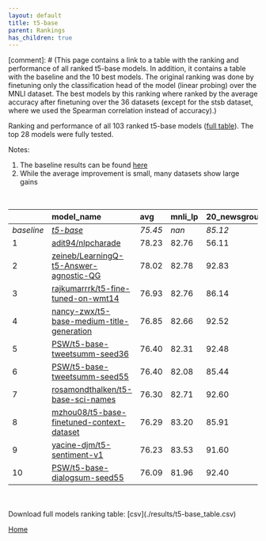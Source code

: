 ```yaml
---
layout: default
title: t5-base
parent: Rankings
has_children: true
---
```

[comment]: # (This page contains a link to a table with the ranking and performance of all ranked t5-base models. In addition, it contains a table with the baseline and the 10 best models. The original ranking was done by finetuning only the classification head of the model (linear probing) over the MNLI dataset.  The best models  by this ranking where ranked by the average accuracy after finetuning over the 36 datasets (except for the stsb dataset, where we used the Spearman correlation instead of accuracy).)

Ranking and performance of all 103 ranked t5-base models ([full table](./results/t5-base_table.csv)).  The top 28 models were fully tested.

Notes:
1. The baseline results can be found [here](t5-base_pretrain_scores_table)
1. While the average improvement is small, many datasets show large gains
<br>


|            | model_name                                                                                                                                                                                                                                                                                                                                                                                                                                                                                                                                                                                                                                                                                                                              | avg     | mnli_lp   | 20_newsgroup   | ag_news   | amazon_reviews_multi   | anli    | boolq   | cb      | cola    | copa    | dbpedia   | esnli   | financial_phrasebank   | imdb    | isear   | mnli    | mrpc    | multirc   | poem_sentiment   | qnli    | qqp     | rotten_tomatoes   | rte     | sst2    | sst_5bins   | stsb    | trec_coarse   | trec_fine   | tweet_ev_emoji   | tweet_ev_emotion   | tweet_ev_hate   | tweet_ev_irony   | tweet_ev_offensive   | tweet_ev_sentiment   | wic     | wnli    | wsc     | yahoo_answers   |
|:-----------|:----------------------------------------------------------------------------------------------------------------------------------------------------------------------------------------------------------------------------------------------------------------------------------------------------------------------------------------------------------------------------------------------------------------------------------------------------------------------------------------------------------------------------------------------------------------------------------------------------------------------------------------------------------------------------------------------------------------------------------------|:--------|:----------|:---------------|:----------|:-----------------------|:--------|:--------|:--------|:--------|:--------|:----------|:--------|:-----------------------|:--------|:--------|:--------|:--------|:----------|:-----------------|:--------|:--------|:------------------|:--------|:--------|:------------|:--------|:--------------|:------------|:-----------------|:-------------------|:----------------|:-----------------|:---------------------|:---------------------|:--------|:--------|:--------|:----------------|
| *baseline* | *[t5-base](t5-base_pretrain_scores_table)*                                                                                                                                                                                                                                                                                                                                                                                                                                                                                                                                                                                                                                                                                              | *75.45* | *nan*     | *85.12*        | *89.42*   | *66.54*                | *47.05* | *76.66* | *75.54* | *81.91* | *49.65* | *76.41*   | *89.72* | *85.30*                | *92.33* | *71.28* | *83.80* | *85.66* | *60.28*   | *74.42*          | *90.38* | *88.94* | *88.61*           | *73.68* | *93.84* | *55.55*     | *85.31* | *97.21*       | *92.33*     | *44.88*          | *79.51*            | *52.74*         | *73.74*          | *84.03*              | *70.21*              | *67.19* | *55.35* | *60.00* | *71.59*         |
| 1          | [adit94/nlpcharade](model_gain_chart?avg=2.78&mnli_lp=nan&20_newsgroup=-29.01&ag_news=2.38&amazon_reviews_multi=4.40&anli=1.58&boolq=10.84&cb=-8.92&cola=-2.62&copa=39.82&dbpedia=12.81&esnli=0.60&financial_phrasebank=1.31&imdb=-10.84&isear=26.32&mnli=8.64&mrpc=3.06&multirc=12.08&poem_sentiment=-29.04&qnli=-34.05&qqp=1.74&rotten_tomatoes=-36.72&rte=16.64&sst2=-9.88&sst_5bins=18.68&stsb=-5.99&trec_coarse=-30.77&trec_fine=-0.01&tweet_ev_emoji=47.56&tweet_ev_emotion=10.81&tweet_ev_hate=21.50&tweet_ev_irony=10.21&tweet_ev_offensive=-13.09&tweet_ev_sentiment=16.40&wic=4.61&wnli=0.99&wsc=17.17&yahoo_answers=21.01&model_name=adit94%2Fnlpcharade&base_name=t5-base)                                                  | 78.23   | 82.76     | 56.11          | 91.80     | 70.95                  | 48.62   | 87.50   | 66.61   | 79.29   | 89.47   | 89.21     | 90.32   | 86.62                  | 81.49   | 97.60   | 92.44   | 88.73   | 72.36     | 45.38            | 56.34   | 90.68   | 51.89             | 90.32   | 83.95   | 74.23       | 79.33   | 66.44         | 92.32       | 92.44            | 90.32              | 74.23           | 83.95            | 70.95                | 86.62                | 71.80   | 56.34   | 77.17   | 92.60           |
| 2          | [zeineb/LearningQ-t5-Answer-agnostic-QG](model_gain_chart?avg=2.57&mnli_lp=nan&20_newsgroup=7.72&ag_news=-17.39&amazon_reviews_multi=25.92&anli=1.23&boolq=9.06&cb=-16.52&cola=5.10&copa=19.00&dbpedia=10.13&esnli=0.83&financial_phrasebank=-11.30&imdb=-25.69&isear=4.79&mnli=2.87&mrpc=5.14&multirc=-1.63&poem_sentiment=19.27&qnli=2.07&qqp=-1.06&rotten_tomatoes=-14.12&rte=0.32&sst2=-7.16&sst_5bins=29.45&stsb=-7.36&trec_coarse=-41.73&trec_fine=-3.21&tweet_ev_emoji=45.67&tweet_ev_emotion=1.98&tweet_ev_hate=-1.25&tweet_ev_irony=0.75&tweet_ev_offensive=0.97&tweet_ev_sentiment=0.21&wic=22.41&wnli=-0.42&wsc=12.49&yahoo_answers=13.94&model_name=zeineb%2FLearningQ-t5-Answer-agnostic-QG&base_name=t5-base)             | 78.02   | 82.78     | 92.83          | 72.03     | 92.46                  | 48.28   | 85.71   | 59.01   | 87.01   | 68.65   | 86.54     | 90.55   | 74.01                  | 66.64   | 76.07   | 86.68   | 90.81   | 58.65     | 93.69            | 92.46   | 87.88   | 74.49             | 74.01   | 86.68   | 85.00       | 77.95   | 55.48         | 89.12       | 90.55            | 81.49              | 51.48           | 74.49            | 85.00                | 70.42                | 89.60   | 54.93   | 72.49   | 85.53           |
| 3          | [rajkumarrrk/t5-fine-tuned-on-wmt14](model_gain_chart?avg=1.48&mnli_lp=nan&20_newsgroup=1.02&ag_news=0.15&amazon_reviews_multi=0.40&anli=1.48&boolq=2.49&cb=10.18&cola=-0.42&copa=3.35&dbpedia=0.83&esnli=0.93&financial_phrasebank=-1.80&imdb=0.36&isear=0.49&mnli=2.97&mrpc=-0.12&multirc=0.24&poem_sentiment=10.19&qnli=2.11&qqp=1.70&rotten_tomatoes=-0.71&rte=4.30&sst2=-0.60&sst_5bins=-0.71&stsb=2.82&trec_coarse=0.99&trec_fine=-0.33&tweet_ev_emoji=0.10&tweet_ev_emotion=1.56&tweet_ev_hate=-0.18&tweet_ev_irony=2.02&tweet_ev_offensive=1.08&tweet_ev_sentiment=-0.04&wic=1.93&wnli=0.99&wsc=3.46&yahoo_answers=0.18&model_name=rajkumarrrk%2Ft5-fine-tuned-on-wmt14&base_name=t5-base)                                      | 76.93   | 82.76     | 86.14          | 89.57     | 66.94                  | 48.53   | 79.14   | 85.71   | 81.50   | 53.00   | 77.23     | 90.66   | 83.50                  | 92.69   | 71.77   | 86.77   | 85.54   | 60.52     | 84.62            | 92.49   | 90.63   | 87.90             | 77.98   | 93.23   | 54.84       | 88.13   | 98.20         | 92.00       | 44.98            | 81.07              | 52.56           | 75.77            | 85.12                | 70.17                | 69.12   | 56.34   | 63.46   | 71.77           |
| 4          | [nancy-zwx/t5-base-medium-title-generation](model_gain_chart?avg=1.40&mnli_lp=nan&20_newsgroup=7.41&ag_news=-13.15&amazon_reviews_multi=26.25&anli=3.33&boolq=1.92&cb=-20.54&cola=0.25&copa=10.75&dbpedia=9.17&esnli=-39.35&financial_phrasebank=-9.85&imdb=-9.50&isear=15.03&mnli=8.99&mrpc=3.55&multirc=28.69&poem_sentiment=-28.83&qnli=-14.93&qqp=1.70&rotten_tomatoes=-9.78&rte=-17.34&sst2=-6.77&sst_5bins=29.22&stsb=3.03&trec_coarse=-3.98&trec_fine=-37.04&tweet_ev_emoji=11.45&tweet_ev_emotion=11.12&tweet_ev_hate=-2.36&tweet_ev_irony=11.02&tweet_ev_offensive=-13.49&tweet_ev_sentiment=16.85&wic=4.77&wnli=35.28&wsc=11.33&yahoo_answers=26.21&model_name=nancy-zwx%2Ft5-base-medium-title-generation&base_name=t5-base) | 76.85   | 82.66     | 92.52          | 76.27     | 92.79                  | 50.38   | 78.57   | 55.00   | 82.17   | 60.40   | 85.58     | 50.38   | 75.45                  | 82.83   | 86.31   | 92.79   | 89.22   | 88.97     | 45.59            | 75.45   | 90.64   | 78.83             | 56.34   | 87.06   | 84.77       | 88.34   | 93.23         | 55.29       | 56.34            | 90.64              | 50.38           | 84.77            | 70.55                | 87.06                | 71.97   | 90.64   | 71.33   | 97.80           |
| 5          | [PSW/t5-base-tweetsumm-seed36](model_gain_chart?avg=0.95&mnli_lp=nan&20_newsgroup=7.37&ag_news=-4.06&amazon_reviews_multi=9.48&anli=1.79&boolq=10.84&cb=-15.24&cola=0.45&copa=18.22&dbpedia=10.13&esnli=1.19&financial_phrasebank=-1.24&imdb=-25.41&isear=21.52&mnli=-34.96&mrpc=0.12&multirc=29.69&poem_sentiment=19.84&qnli=1.76&qqp=-1.27&rotten_tomatoes=-43.98&rte=-2.92&sst2=-42.79&sst_5bins=24.04&stsb=-6.14&trec_coarse=-42.41&trec_fine=-4.06&tweet_ev_emoji=25.53&tweet_ev_emotion=6.95&tweet_ev_hate=39.41&tweet_ev_irony=-2.99&tweet_ev_offensive=-29.11&tweet_ev_sentiment=20.70&wic=4.45&wnli=-0.42&wsc=11.87&yahoo_answers=26.01&model_name=PSW%2Ft5-base-tweetsumm-seed36&base_name=t5-base)                           | 76.40   | 82.31     | 92.48          | 85.36     | 76.02                  | 48.84   | 87.50   | 60.29   | 82.36   | 67.87   | 86.54     | 90.91   | 84.07                  | 66.92   | 92.80   | 48.84   | 85.78   | 89.97     | 94.27            | 92.15   | 87.67   | 44.63             | 70.76   | 51.04   | 79.59       | 79.17   | 54.80         | 88.27       | 70.42            | 86.46              | 92.15           | 70.76            | 54.93                | 90.91                | 71.64   | 54.93   | 71.87   | 97.60           |
| 6          | [PSW/t5-base-tweetsumm-seed55](model_gain_chart?avg=0.95&mnli_lp=nan&20_newsgroup=0.32&ag_news=-0.45&amazon_reviews_multi=-0.16&anli=1.20&boolq=1.08&cb=4.82&cola=-0.90&copa=5.35&dbpedia=-0.21&esnli=0.53&financial_phrasebank=-0.20&imdb=0.05&isear=-0.55&mnli=2.55&mrpc=0.61&multirc=0.63&poem_sentiment=11.15&qnli=2.09&qqp=1.34&rotten_tomatoes=-1.08&rte=-0.40&sst2=-0.26&sst_5bins=0.06&stsb=2.27&trec_coarse=0.59&trec_fine=-1.13&tweet_ev_emoji=0.55&tweet_ev_emotion=2.19&tweet_ev_hate=0.13&tweet_ev_irony=1.26&tweet_ev_offensive=-0.31&tweet_ev_sentiment=0.34&wic=2.40&wnli=-1.83&wsc=-0.38&yahoo_answers=0.44&model_name=PSW%2Ft5-base-tweetsumm-seed55&base_name=t5-base)                                               | 76.40   | 82.08     | 85.44          | 88.97     | 66.38                  | 48.25   | 77.74   | 80.36   | 81.02   | 55.00   | 76.20     | 90.25   | 85.10                  | 92.38   | 70.73   | 86.35   | 86.27   | 60.91     | 85.58            | 92.48   | 90.27   | 87.52             | 73.29   | 93.58   | 55.61       | 87.58   | 97.80         | 91.20       | 45.43            | 81.70              | 52.86           | 75.00            | 83.72                | 70.55                | 69.59   | 53.52   | 59.62   | 72.03           |
| 7          | [rosamondthalken/t5-base-sci-names](model_gain_chart?avg=0.85&mnli_lp=nan&20_newsgroup=7.48&ag_news=-0.39&amazon_reviews_multi=-21.65&anli=3.14&boolq=2.15&cb=10.18&cola=0.64&copa=5.35&dbpedia=8.96&esnli=-39.53&financial_phrasebank=-32.75&imdb=-3.31&isear=-0.15&mnli=-27.46&mrpc=2.33&multirc=-0.42&poem_sentiment=17.98&qnli=-0.12&qqp=1.77&rotten_tomatoes=-33.31&rte=-23.49&sst2=-8.54&sst_5bins=38.03&stsb=3.36&trec_coarse=-12.59&trec_fine=6.07&tweet_ev_emoji=29.60&tweet_ev_emotion=3.98&tweet_ev_hate=18.07&tweet_ev_irony=12.94&tweet_ev_offensive=8.48&tweet_ev_sentiment=6.32&wic=3.03&wnli=34.91&wsc=3.46&yahoo_answers=5.94&model_name=rosamondthalken%2Ft5-base-sci-names&base_name=t5-base)                        | 76.30   | 82.71     | 92.60          | 89.03     | 44.89                  | 50.19   | 78.81   | 85.71   | 82.55   | 55.00   | 85.37     | 50.19   | 52.56                  | 89.02   | 71.13   | 56.34   | 87.99   | 59.86     | 92.40            | 90.26   | 90.70   | 55.29             | 50.19   | 85.30   | 93.58       | 88.67   | 84.62         | 98.40       | 74.49            | 83.49              | 70.81           | 86.69            | 92.51                | 76.53                | 70.22   | 90.26   | 63.46   | 77.53           |
| 8          | [mzhou08/t5-base-finetuned-context-dataset](model_gain_chart?avg=0.84&mnli_lp=nan&20_newsgroup=0.80&ag_news=-0.42&amazon_reviews_multi=-0.14&anli=2.89&boolq=3.07&cb=1.25&cola=0.83&copa=-7.65&dbpedia=1.36&esnli=-39.78&financial_phrasebank=-0.70&imdb=0.40&isear=0.30&mnli=8.89&mrpc=0.86&multirc=0.42&poem_sentiment=9.23&qnli=-13.13&qqp=1.41&rotten_tomatoes=0.04&rte=-24.39&sst2=0.77&sst_5bins=0.42&stsb=3.14&trec_coarse=0.59&trec_fine=-0.93&tweet_ev_emoji=0.17&tweet_ev_emotion=2.76&tweet_ev_hate=24.05&tweet_ev_irony=10.21&tweet_ev_offensive=-12.86&tweet_ev_sentiment=16.30&wic=1.46&wnli=35.19&wsc=3.46&yahoo_answers=-0.06&model_name=mzhou08%2Ft5-base-finetuned-context-dataset&base_name=t5-base)                 | 76.29   | 83.20     | 85.91          | 89.00     | 66.40                  | 49.94   | 79.72   | 76.79   | 82.74   | 42.00   | 77.77     | 49.94   | 84.60                  | 92.73   | 71.58   | 92.70   | 86.52   | 60.71     | 83.65            | 77.26   | 90.35   | 88.65             | 49.30   | 94.61   | 55.97       | 88.45   | 97.80         | 91.40       | 45.05            | 82.27              | 76.79           | 83.95            | 71.17                | 86.51                | 68.65   | 90.54   | 63.46   | 71.53           |
| 9          | [yacine-djm/t5-sentiment-v1](model_gain_chart?avg=0.78&mnli_lp=nan&20_newsgroup=6.48&ag_news=-17.38&amazon_reviews_multi=19.66&anli=1.76&boolq=3.22&cb=-20.54&cola=-0.13&copa=10.97&dbpedia=9.07&esnli=-40.91&financial_phrasebank=-39.70&imdb=-3.02&isear=0.92&mnli=8.89&mrpc=2.82&multirc=6.49&poem_sentiment=18.27&qnli=-11.32&qqp=2.23&rotten_tomatoes=-32.32&rte=-18.75&sst2=-27.48&sst_5bins=38.14&stsb=3.42&trec_coarse=-11.63&trec_fine=6.27&tweet_ev_emoji=36.47&tweet_ev_emotion=-26.24&tweet_ev_hate=22.77&tweet_ev_irony=10.21&tweet_ev_offensive=-12.95&tweet_ev_sentiment=16.75&wic=-3.73&wnli=34.97&wsc=29.30&yahoo_answers=5.18&model_name=yacine-djm%2Ft5-sentiment-v1&base_name=t5-base)                              | 76.23   | 83.53     | 91.60          | 72.03     | 86.20                  | 48.81   | 79.88   | 55.00   | 81.78   | 60.62   | 85.48     | 48.81   | 45.61                  | 89.31   | 72.20   | 92.70   | 88.48   | 66.77     | 92.70            | 79.06   | 91.16   | 56.29             | 54.93   | 66.36   | 93.69       | 88.74   | 85.58         | 98.60       | 81.35            | 53.27              | 75.51           | 83.95            | 71.08                | 86.96                | 63.46   | 90.32   | 89.30   | 76.77           |
| 10         | [PSW/t5-base-dialogsum-seed55](model_gain_chart?avg=0.64&mnli_lp=nan&20_newsgroup=7.28&ag_news=0.28&amazon_reviews_multi=19.26&anli=-1.33&boolq=1.23&cb=1.25&cola=-1.38&copa=5.35&dbpedia=9.35&esnli=0.63&financial_phrasebank=-40.72&imdb=-4.99&isear=-0.03&mnli=8.22&mrpc=-1.35&multirc=0.14&poem_sentiment=17.88&qnli=-19.99&qqp=1.85&rotten_tomatoes=-34.22&rte=-20.16&sst2=-27.40&sst_5bins=37.68&stsb=2.78&trec_coarse=-14.52&trec_fine=5.47&tweet_ev_emoji=35.90&tweet_ev_emotion=-26.45&tweet_ev_hate=21.24&tweet_ev_irony=11.26&tweet_ev_offensive=-14.06&tweet_ev_sentiment=16.28&wic=1.93&wnli=35.00&wsc=-15.77&yahoo_answers=5.21&model_name=PSW%2Ft5-base-dialogsum-seed55&base_name=t5-base)                              | 76.09   | 81.96     | 92.40          | 89.70     | 85.80                  | 45.72   | 77.89   | 76.79   | 80.54   | 55.00   | 85.75     | 90.35   | 44.58                  | 87.34   | 71.25   | 92.02   | 84.31   | 60.42     | 92.30            | 70.40   | 90.78   | 54.39             | 53.52   | 66.44   | 93.23       | 88.09   | 82.69         | 97.80       | 80.79            | 53.06              | 73.98           | 85.00            | 69.98                | 86.49                | 69.12   | 90.35   | 44.23   | 76.80           |


<br>
<br>
Download full models ranking table: [csv](./results/t5-base_table.csv)

[Home](Home)